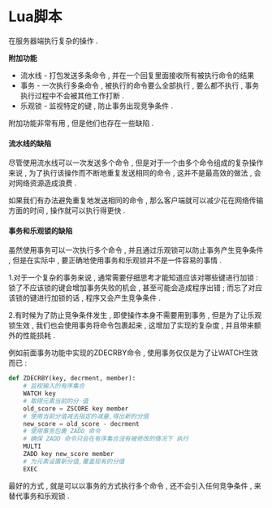 # Lua脚本

在服务器端执行复杂的操作 .

**附加功能**

* 流水线 - 打包发送多条命令 , 并在一个回复里面接收所有被执行命令的结果
* 事务 - 一次执行多条命令 , 被执行的命令要么全部执行 , 要么都不执行 , 事务执行过程中不会被其他工作打断 . 
* 乐观锁 - 监视特定的键 , 防止事务出现竞争条件 . 

附加功能非常有用 , 但是他们也存在一些缺陷 .

#### 流水线的缺陷

尽管使用流水线可以一次发送多个命令 , 但是对于一个由多个命令组成的复杂操作来说 , 为了执行该操作而不断地重复发送相同的命令 , 这并不是最高效的做法 , 会对网络资源造成浪费 .

如果我们有办法避免重复地发送相同的命令 , 那么客户端就可以减少花在网络传输方面的时间 , 操作就可以执行得更快 .

#### 事务和乐观锁的缺陷

虽然使用事务可以一次执行多个命令 , 并且通过乐观锁可以防止事务产生竞争条件 , 但是在实际中 , 要正确地使用事务和乐观锁并不是一件容易的事情 .

1.对于一个复杂的事务来说 , 通常需要仔细思考才能知道应该对哪些键进行加锁 : 锁了不应该锁的键会增加事务失败的机会 , 甚至可能会造成程序出错 ; 而忘了对应该锁的键进行加锁的话 , 程序又会产生竞争条件 .

2.有时候为了防止竞争条件发生 , 即使操作本身不需要用到事务 , 但是为了让乐观锁生效 , 我们也会使用事务将命令包裹起来 , 这增加了实现的复杂度 , 并且带来额外的性能损耗 .

例如前面事务功能中实现的ZDECRBY命令 , 使用事务仅仅是为了让WATCH生效而已 : 

```py
def ZDECRBY(key, decrment, member):
    # 监视输入的有序集合
    WATCH key
    # 取得元素当前的分 值
    old_score = ZSCORE key member
    # 使用当前分值减去指定的减量,得出新的分值 
    new_score = old_score - decrment
    # 使用事务包裹 ZADD 命令
    # 确保 ZADD 命令只会在有序集合没有被修改的情况下 执行
    MULTI
    ZADD key new_score member 
    # 为元素设置新分值,覆盖现有的分值 
    EXEC
```

最好的方式 , 就是可以以事务的方式执行多个命令 , 还不会引入任何竞争条件 , 来替代事务和乐观锁 . 

